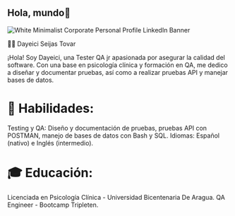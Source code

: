 ## Hola, mundo👋
![White Minimalist Corporate Personal Profile LinkedIn Banner](https://github.com/user-attachments/assets/d6ef1d1e-1a84-4105-bcc9-4cb60afe6f84)

👩‍💻 Dayeici Seijas Tovar

¡Hola! Soy Dayeici, una Tester QA jr apasionada por asegurar la calidad del software. Con una base en psicología clínica y formación en QA, me dedico a diseñar y documentar pruebas, así como a realizar pruebas API y manejar bases de datos.

# 🌟 Habilidades:
Testing y QA: Diseño y documentación de pruebas, pruebas API con POSTMAN, manejo de bases de datos con Bash y SQL.
Idiomas: Español (nativo) e Inglés (intermedio).

# 🎓 Educación:
Licenciada en Psicología Clínica - Universidad Bicentenaria De Aragua.
QA Engineer - Bootcamp Tripleten.
